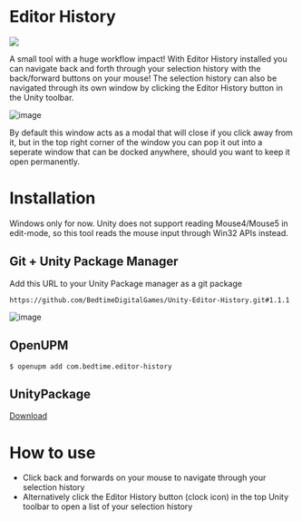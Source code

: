 # Editor History
<a href="https://openupm.com/packages/com.bedtime.editor-history/">
  <img src="https://img.shields.io/npm/v/com.bedtime.editor-history?label=openupm&amp;registry_uri=https://package.openupm.com" />
</a>

A small tool with a huge workflow impact!
With Editor History installed you can navigate back and forth through your selection history with the back/forward buttons on your mouse!
The selection history can also be navigated through its own window by clicking the Editor History button in the Unity toolbar.

![image](https://user-images.githubusercontent.com/1178324/168482537-0880cd56-038d-44fc-8684-a7de92e6b830.png)

By default this window acts as a modal that will close if you click away from it, but in the top right corner of the window you can pop it out into a seperate window that can be docked anywhere, should you want to keep it open permanently.

# Installation
Windows only for now. 
Unity does not support reading Mouse4/Mouse5 in edit-mode, so this tool reads the mouse input through Win32 APIs instead.

## Git + Unity Package Manager
Add this URL to your Unity Package manager as a git package

```https://github.com/BedtimeDigitalGames/Unity-Editor-History.git#1.1.1``` 

![image](https://user-images.githubusercontent.com/104233613/164909451-0ca62c24-0106-463b-9c4b-e7fbcd6409ad.png)

## OpenUPM
```$ openupm add com.bedtime.editor-history```

## UnityPackage
[Download](https://github.com/BedtimeDigitalGames/Unity-Editor-History/releases/download/1.1.1/com.bedtime.editor-history.unitypackage)

# How to use
 - Click back and forwards on your mouse to navigate through your selection history
 - Alternatively click the Editor History button (clock icon) in the top Unity toolbar to open a list of your selection history
